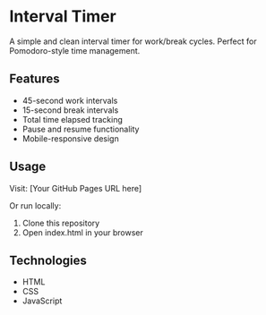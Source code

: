 # Interval Timer

A simple and clean interval timer for work/break cycles. Perfect for Pomodoro-style time management.

## Features
- 45-second work intervals
- 15-second break intervals
- Total time elapsed tracking
- Pause and resume functionality
- Mobile-responsive design

## Usage
Visit: [Your GitHub Pages URL here]

Or run locally:
1. Clone this repository
2. Open index.html in your browser

## Technologies
- HTML
- CSS
- JavaScript
